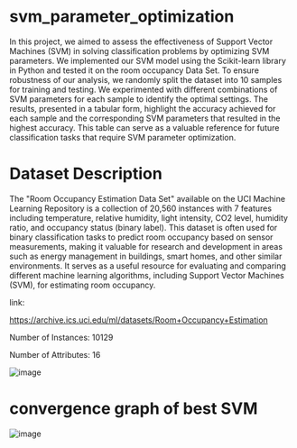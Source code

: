 # svm_parameter_optimization

In this project, we aimed to assess the effectiveness of Support Vector Machines (SVM) in solving classification problems by optimizing SVM parameters. We implemented our SVM model using the Scikit-learn library in Python and tested it on the room occupancy Data Set. To ensure robustness of our analysis, we randomly split the dataset into 10 samples for training and testing. We experimented with different combinations of SVM parameters for each sample to identify the optimal settings. The results, presented in a tabular form, highlight the accuracy achieved for each sample and the corresponding SVM parameters that resulted in the highest accuracy. This table can serve as a valuable reference for future classification tasks that require SVM parameter optimization.

# Dataset Description

The "Room Occupancy Estimation Data Set" available on the UCI Machine Learning Repository is a collection of 20,560 instances with 7 features including temperature, relative humidity, light intensity, CO2 level, humidity ratio, and occupancy status (binary label). This dataset is often used for binary classification tasks to predict room occupancy based on sensor measurements, making it valuable for research and development in areas such as energy management in buildings, smart homes, and other similar environments. It serves as a useful resource for evaluating and comparing different machine learning algorithms, including Support Vector Machines (SVM), for estimating room occupancy.

link:

https://archive.ics.uci.edu/ml/datasets/Room+Occupancy+Estimation

Number of Instances: 10129

Number of Attributes: 16


![image](https://user-images.githubusercontent.com/89724797/233163603-4bd31461-2aa8-4a74-9d1c-b4270bc9b1de.png)


# convergence graph of best SVM

![image](https://user-images.githubusercontent.com/89724797/233164266-4e81e838-3795-4207-8cc1-66d5f9a1a27a.png)



